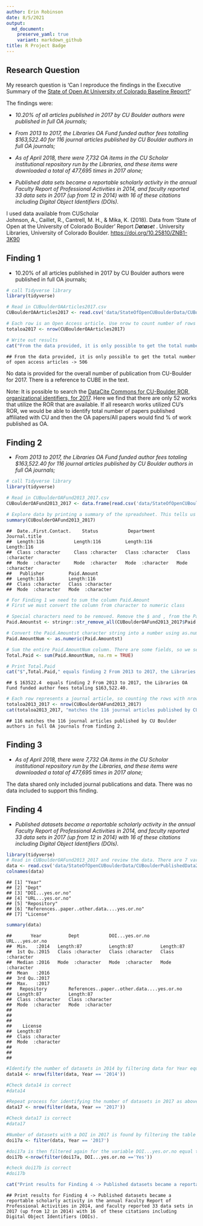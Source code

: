 ```yaml
---
author: Erin Robinson
date: 8/5/2021
output:
  md_document:
    preserve_yaml: true
    variant: markdown_github
title: R Project Badge
---
```


## Research Question

My research question is ‘Can I reproduce the findings in the Executive
Summary of the [State of Open At University of Colorado Baseline
Report?](https://scholar.colorado.edu/concern/articles/mw22v6063)’

The findings were:

-   *10.20% of all articles published in 2017 by CU Boulder authors were
    published in full OA journals;*

-   *From 2013 to 2017, the Libraries OA Fund funded author fees
    totalling $163,522.40 for 116 journal articles published by CU
    Boulder authors in full OA journals;*

-   *As of April 2018, there were 7,732 OA items in the CU Scholar
    institutional repository run by the Libraries, and these items were
    downloaded a total of 477,695 times in 2017 alone;*

-   *Published data sets became a reportable scholarly activity in the
    annual Faculty Report of Professional Activities in 2014, and
    faculty reported 33 data sets in 2017 (up from 12 in 2014) with 16
    of these citations including Digital Object Identifiers (DOIs).*

I used data available from CUScholar  
Johnson, A., Caillet, R., Cantrell, M. H., & Mika, K. (2018). Data from
‘State of Open at the University of Colorado Boulder’ Report
*D**a**t**a**s**e**t*
. University Libraries, University of Colorado Boulder.
<https://doi.org/10.25810/ZNB1-3K90>

## Finding 1

-   10.20% of all articles published in 2017 by CU Boulder authors were
    published in full OA journals;

``` r
# call Tidyverse library  
library(tidyverse)

# Read in CUBoulderOAArticles2017.csv
CUBoulderOAArticles2017 <- read.csv('data/StateOfOpenCUBoulderData/CUBoulderOAArticles2017.csv')

# Each row is an Open Access article. Use nrow to count number of rows and assign to variable totaloa2017
totaloa2017 <- nrow(CUBoulderOAArticles2017)

# Write out results 
cat("From the data provided, it is only possible to get the total number of open access articles ->", totaloa2017)
```

    ## From the data provided, it is only possible to get the total number of open access articles -> 506

No data is provided for the overall number of publication from
CU-Boulder for 2017. There is a reference to CUBE in the text.

Note: It is possible to search the [DataCite Commons for CU-Boulder ROR,
organizational identifiers, for
2017](https://commons.datacite.org/ror.org/02ttsq026?rorid=02ttsq026&published=2017).
Here we find that there are only 52 works that utilize the ROR that are
available. If all research works utilized CU’s ROR, we would be able to
identify total number of papers published affiliated with CU and then
the OA papers/All papers would find % of work published as OA.

## Finding 2

-   *From 2013 to 2017, the Libraries OA Fund funded author fees
    totaling $163,522.40 for 116 journal articles published by CU
    Boulder authors in full OA journals;*

``` r
# call Tidyverse library  
library(tidyverse)

# Read in CUBoulderOAFund2013_2017.csv
CUBoulderOAFund2013_2017 <- data.frame(read.csv('data/StateOfOpenCUBoulderData/CUBoulderOAFund2013_2017.csv'))

# Explore data by printing a summary of the spreadsheet. This tells us there are six variables, 116 rows and all variables are character strings  
summary(CUBoulderOAFund2013_2017)
```

    ##  Date..First.Contact.    Status           Department        Journal.title     
    ##  Length:116           Length:116         Length:116         Length:116        
    ##  Class :character     Class :character   Class :character   Class :character  
    ##  Mode  :character     Mode  :character   Mode  :character   Mode  :character  
    ##   Publisher         Paid.Amount       
    ##  Length:116         Length:116        
    ##  Class :character   Class :character  
    ##  Mode  :character   Mode  :character

``` r
# For Finding 1 we need to sum the column Paid.Amount 
# First we must convert the column from character to numeric class 

# Special characters need to be removed. Remove the $ and , from the Paid.Amount column and assign new variable, Paid.Amountst  
Paid.Amountst <- stringr::str_remove_all(CUBoulderOAFund2013_2017$Paid.Amount,"[$,]")

# Convert the Paid.Amountst character string into a number using as.numeric and assign to a new variable Paid.AmountNum 
Paid.AmountNum <- as.numeric(Paid.Amountst)

# Sum the entire Paid.AmountNum column. There are some fields, so we set na.rm to True. Assign the sum to a new variable called Total.Paid
Total.Paid <- sum(Paid.AmountNum, na.rm = TRUE)

# Print Total.Paid
cat("$",Total.Paid," equals finding 2 From 2013 to 2017, the Libraries OA Fund funded author fees totaling $163,522.40.")
```

    ## $ 163522.4  equals finding 2 From 2013 to 2017, the Libraries OA Fund funded author fees totaling $163,522.40.

``` r
# Each row represents a journal article, so counting the rows with nrow should give the total number of journal articles 
totaloa2013_2017 <- nrow(CUBoulderOAFund2013_2017)
cat(totaloa2013_2017, "matches the 116 journal articles published by CU Boulder authors in full OA journals from finding 2.")
```

    ## 116 matches the 116 journal articles published by CU Boulder authors in full OA journals from finding 2.

## Finding 3

-   *As of April 2018, there were 7,732 OA items in the CU Scholar
    institutional repository run by the Libraries, and these items were
    downloaded a total of 477,695 times in 2017 alone;*

The data shared only included journal publications and data. There was
no data included to support this finding.

## Finding 4

-   *Published datasets became a reportable scholarly activity in the
    annual Faculty Report of Professional Activities in 2014, and
    faculty reported 33 data sets in 2017 (up from 12 in 2014) with 16
    of these citations including Digital Object Identifiers (DOIs).*

``` r
library(tidyverse)
# Read in CUBoulderOAFund2013_2017 and review the data. There are 7 variables and 87 rows. All variables are character strings 
data <- read.csv('data/StateOfOpenCUBoulderData/CUBoulderPublishedData2014_2017.csv')
colnames(data)
```

    ## [1] "Year"                                      
    ## [2] "Dept"                                      
    ## [3] "DOI...yes.or.no"                           
    ## [4] "URL...yes.or.no"                           
    ## [5] "Repository"                                
    ## [6] "References..paper..other.data....yes.or.no"
    ## [7] "License"

``` r
summary(data)
```

    ##       Year          Dept           DOI...yes.or.no    URL...yes.or.no   
    ##  Min.   :2014   Length:87          Length:87          Length:87         
    ##  1st Qu.:2015   Class :character   Class :character   Class :character  
    ##  Median :2016   Mode  :character   Mode  :character   Mode  :character  
    ##  Mean   :2016                                                           
    ##  3rd Qu.:2017                                                           
    ##  Max.   :2017                                                           
    ##   Repository        References..paper..other.data....yes.or.no
    ##  Length:87          Length:87                                 
    ##  Class :character   Class :character                          
    ##  Mode  :character   Mode  :character                          
    ##                                                               
    ##                                                               
    ##                                                               
    ##    License         
    ##  Length:87         
    ##  Class :character  
    ##  Mode  :character  
    ##                    
    ##                    
    ## 

``` r
#Identify the number of datasets in 2014 by filtering data for Year equal to 2014, counting the rows with nrow which equal number of datasets in 2014. Assign the number to a variable data14
data14 <- nrow(filter(data, Year == '2014'))

#Check data14 is correct
#data14

#Repeat process for identifying the number of datasets in 2017 as above for 2014. 
data17 <- nrow(filter(data, Year == '2017'))

#Check data17 is correct
#data17

#Number of datasets with a DOI in 2017 is found by filtering the table to just datasets from 2017 and assigning that to a variable, doi17a
doi17a <- filter(data, Year == '2017')

#doi17a is then filtered again for the variable DOI...yes.or.no equal to yes and nrow is used to count the resulting filtered rows. 
doi17b <-nrow(filter(doi17a, DOI...yes.or.no =='Yes'))

#check doi17b is correct
#doi17b

cat("Print results for Finding 4 -> Published datasets became a reportable scholarly activity in the annual Faculty Report of Professional Activities in 2014, and faculty reported", data17, "data sets in 2017 (up from", data14, "in 2014) with", doi17b," of these citations including Digital Object Identifiers (DOIs).")
```

    ## Print results for Finding 4 -> Published datasets became a reportable scholarly activity in the annual Faculty Report of Professional Activities in 2014, and faculty reported 33 data sets in 2017 (up from 12 in 2014) with 16  of these citations including Digital Object Identifiers (DOIs).
